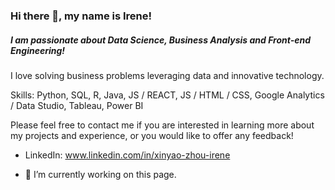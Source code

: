 ### Hi there 👋, my name is Irene!
##### I am passionate about Data Science, Business Analysis and Front-end Engineering!
I love solving business problems leveraging data and innovative technology.

Skills: Python, SQL, R, Java, JS / REACT, JS / HTML / CSS, Google Analytics / Data Studio, Tableau, Power BI

Please feel free to contact me if you are interested in learning more about my projects and experience, or  you would like to offer any feedback!

- LinkedIn: www.linkedin.com/in/xinyao-zhou-irene

- 🔭 I’m currently working on this page. 

